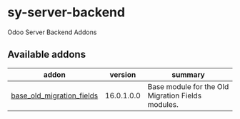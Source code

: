 # sy-server-backend
Odoo Server Backend Addons

[//]: # (addons)

Available addons
----------------
addon | version | summary
--- | --- | ---
[base_old_migration_fields](base_old_migration_fields/) | 16.0.1.0.0 | Base module for the Old Migration Fields modules.


[//]: # (end addons)
